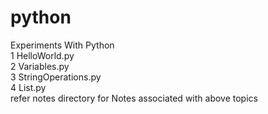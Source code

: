 # python
Experiments With Python <br/>
1 HelloWorld.py <br/>
2 Variables.py<br/>
3 StringOperations.py<br/>
4 List.py<br/>
refer notes directory for Notes associated with above topics <br/>


